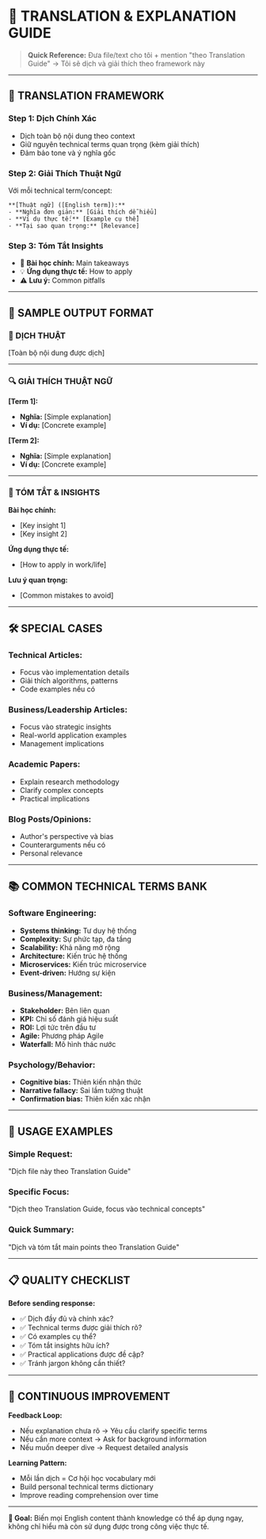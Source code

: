 # 📖 TRANSLATION & EXPLANATION GUIDE

> **Quick Reference:** Đưa file/text cho tôi + mention "theo Translation Guide" → Tôi sẽ dịch và giải thích theo framework này

---

## 🎯 TRANSLATION FRAMEWORK

### **Step 1: Dịch Chính Xác**
- Dịch toàn bộ nội dung theo context
- Giữ nguyên technical terms quan trọng (kèm giải thích)
- Đảm bảo tone và ý nghĩa gốc

### **Step 2: Giải Thích Thuật Ngữ**
Với mỗi technical term/concept:

```
**[Thuật ngữ] ([English term]):**
- **Nghĩa đơn giản:** [Giải thích dễ hiểu]
- **Ví dụ thực tế:** [Example cụ thể]
- **Tại sao quan trọng:** [Relevance]
```

### **Step 3: Tóm Tắt Insights**
- 🎯 **Bài học chính:** Main takeaways
- 💡 **Ứng dụng thực tế:** How to apply
- ⚠️ **Lưu ý:** Common pitfalls

---

## 📝 SAMPLE OUTPUT FORMAT

### **📖 DỊCH THUẬT**
[Toàn bộ nội dung được dịch]

---

### **🔍 GIẢI THÍCH THUẬT NGỮ**

**[Term 1]:**
- **Nghĩa:** [Simple explanation]
- **Ví dụ:** [Concrete example]

**[Term 2]:**
- **Nghĩa:** [Simple explanation]  
- **Ví dụ:** [Concrete example]

---

### **🎯 TÓM TẮT & INSIGHTS**

**Bài học chính:**
- [Key insight 1]
- [Key insight 2]

**Ứng dụng thực tế:**
- [How to apply in work/life]

**Lưu ý quan trọng:**
- [Common mistakes to avoid]

---

## 🛠️ SPECIAL CASES

### **Technical Articles:**
- Focus vào implementation details
- Giải thích algorithms, patterns
- Code examples nếu có

### **Business/Leadership Articles:**
- Focus vào strategic insights
- Real-world application examples
- Management implications

### **Academic Papers:**
- Explain research methodology
- Clarify complex concepts
- Practical implications

### **Blog Posts/Opinions:**
- Author's perspective và bias
- Counterarguments nếu có
- Personal relevance

---

## 📚 COMMON TECHNICAL TERMS BANK

### **Software Engineering:**
- **Systems thinking:** Tư duy hệ thống
- **Complexity:** Sự phức tạp, đa tầng
- **Scalability:** Khả năng mở rộng
- **Architecture:** Kiến trúc hệ thống
- **Microservices:** Kiến trúc microservice
- **Event-driven:** Hướng sự kiện

### **Business/Management:**
- **Stakeholder:** Bên liên quan
- **KPI:** Chỉ số đánh giá hiệu suất
- **ROI:** Lợi tức trên đầu tư
- **Agile:** Phương pháp Agile
- **Waterfall:** Mô hình thác nước

### **Psychology/Behavior:**
- **Cognitive bias:** Thiên kiến nhận thức
- **Narrative fallacy:** Sai lầm tường thuật
- **Confirmation bias:** Thiên kiến xác nhận

---

## 🎯 USAGE EXAMPLES

### **Simple Request:**
"Dịch file này theo Translation Guide"

### **Specific Focus:**
"Dịch theo Translation Guide, focus vào technical concepts"

### **Quick Summary:**
"Dịch và tóm tắt main points theo Translation Guide"

---

## 📋 QUALITY CHECKLIST

**Before sending response:**
- ✅ Dịch đầy đủ và chính xác?
- ✅ Technical terms được giải thích rõ?
- ✅ Có examples cụ thể?
- ✅ Tóm tắt insights hữu ích?
- ✅ Practical applications được đề cập?
- ✅ Tránh jargon không cần thiết?

---

## 🚀 CONTINUOUS IMPROVEMENT

**Feedback Loop:**
- Nếu explanation chưa rõ → Yêu cầu clarify specific terms
- Nếu cần more context → Ask for background information  
- Nếu muốn deeper dive → Request detailed analysis

**Learning Pattern:**
- Mỗi lần dịch = Cơ hội học vocabulary mới
- Build personal technical terms dictionary
- Improve reading comprehension over time

---

**🎯 Goal:** Biến mọi English content thành knowledge có thể áp dụng ngay, không chỉ hiểu mà còn sử dụng được trong công việc thực tế.